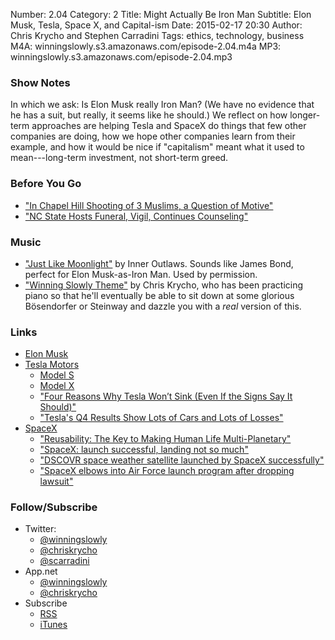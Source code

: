 Number: 2.04
Category: 2
Title: Might Actually Be Iron Man
Subtitle: Elon Musk, Tesla, Space X, and Capital-ism
Date: 2015-02-17 20:30
Author: Chris Krycho and Stephen Carradini
Tags: ethics, technology, business
M4A: winningslowly.s3.amazonaws.com/episode-2.04.m4a
MP3: winningslowly.s3.amazonaws.com/episode-2.04.mp3

### Show Notes

In which we ask: Is Elon Musk really Iron Man? (We have no evidence that he has a suit, but really, it seems like he should.) We reflect on how longer-term approaches are helping Tesla and SpaceX do things that few other companies are doing, how we hope other companies learn from their example, and how it would be nice if "capitalism" meant what it used to mean---long-term investment, not short-term greed.

### Before You Go

- ["In Chapel Hill Shooting of 3 Muslims, a Question of Motive"](http://www.nytimes.com/2015/02/12/us/muslim-student-shootings-north-carolina.html)
- ["NC State Hosts Funeral, Vigil, Continues Counseling"](https://news.ncsu.edu/2015/02/funeral-vigil-counseling/)

### Music

- ["Just Like Moonlight"](http://inneroutlaws.bandcamp.com/track/just-like-moonlight) by Inner Outlaws. Sounds like James Bond, perfect for Elon Musk-as-Iron Man. Used by permission.
- ["Winning Slowly Theme"](https://soundcloud.com/chriskrycho/winning-slowly) by Chris Krycho, who has been practicing piano so that he'll eventually be able to sit down at some glorious Bösendorfer or Steinway and dazzle you with a *real* version of this.

### Links

- [Elon Musk](http://en.wikipedia.org/wiki/Elon_Musk)
- [Tesla Motors](http://www.teslamotors.com)
	- [Model S](http://www.teslamotors.com/models)
	- [Model X](http://www.teslamotors.com/modelx)
	- ["Four Reasons Why Tesla Won’t Sink (Even If the Signs Say It Should)"](https://medium.com/@CARandDRIVER/four-reasons-why-tesla-wont-sink-even-if-the-signs-say-it-should-8ff2ca0e226a)
	- ["Tesla's Q4 Results Show Lots of Cars and Lots of Losses"](http://arstechnica.com/cars/2015/02/teslas-q4-results-show-lots-of-cars-and-lots-of-losses/)
- [SpaceX](http://www.spacex.com)
	- ["Reusability: The Key to Making Human Life Multi-Planetary"](http://www.spacex.com/news/2013/03/31/reusability-key-making-human-life-multi-planetary)
	- ["SpaceX: launch successful, landing not so much"](http://arstechnica.com/science/2015/01/spacex-launch-successful-landing-not-so-much/)
	- ["DSCOVR space weather satellite launched by SpaceX successfully"](http://arstechnica.com/science/2015/02/dscovr-space-weather-satellite-launched-by-spacex-successfully/)
	- ["SpaceX elbows into Air Force launch program after dropping lawsuit"](http://arstechnica.com/business/2015/01/spacex-elbows-into-air-force-launch-program-after-dropping-lawsuit/)

### Follow/Subscribe

  - Twitter:
      + [@winningslowly](//www.twitter.com/winningslowly)
      + [@chriskrycho](//www.twitter.com/chriskrycho)
      + [@scarradini](//www.twitter.com/scarradini)
  - App.net
      + [@winningslowly](//alpha.app.net/winningslowly)
      + [@chriskrycho](//alpha.app.net/chriskrycho)
  - Subscribe
      + [RSS](//www.winningslowly.org/feed.xml)
      + [iTunes](//itunes.apple.com/us/podcast/winning-slowly/id807603957?mt=2)


